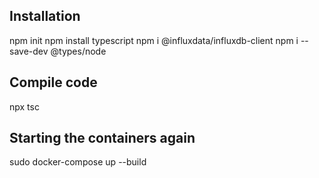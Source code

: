 ## Installation
npm init
npm install typescript 
npm i @influxdata/influxdb-client
npm i --save-dev @types/node

## Compile code
npx tsc

## Starting the containers again
sudo docker-compose up --build
